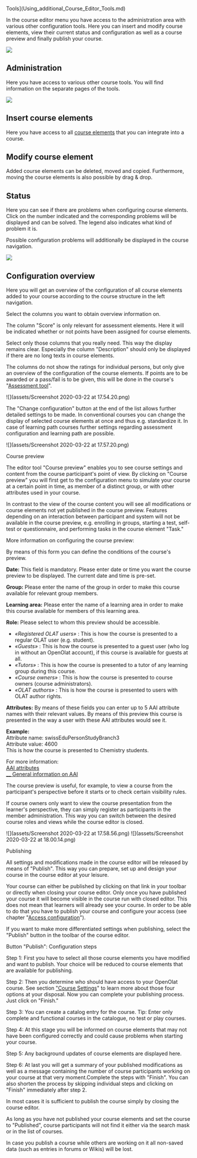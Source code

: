 Tools](Using_additional_Course_Editor_Tools.md)

In the course editor menu you have access to the administration area with
various other configuration tools. Here you can insert and modify course
elements, view their current status and configuration as well as a course
preview and finally publish your course.

![](assets/course_editor_toolbar.png)

## Administration

Here you have access to various other course tools. You will find information
on the separate pages of the tools.

![](assets/administration_tools.png)

## Insert course elements

Here you have access to all [course elements](Types+of+Course+Element.html)
that you can integrate into a course.

## Modify course element

Added course elements can be deleted, moved and copied. Furthermore, moving
the course elements is also possible by drag & drop.

## Status

Here you can see if there are problems when configuring course elements. Click
on the number indicated and the corresponding problems will be displayed and
can be solved. The legend also indicates what kind of problem it is.

Possible configuration problems will additionally be displayed in the course
navigation.

  

![](assets/Kursstatus_problems_EN.png)

## Configuration overview

Here you will get an overview of the configuration of all course elements
added to your course according to the course structure in the left navigation.

  

Select the columns you want to obtain overview information on.

The column "Score" is only relevant for assessment elements. Here it will be
indicated whether or not points have been assigned for course elements.

Select only those columns that you really need. This way the display remains
clear. Especially the column "Description" should only be displayed if there
are no long texts in course elements.

The columns do not show the ratings for individual persons, but only give an
overview of the configuration of the course elements. If points are to be
awarded or a pass/fail is to be given, this will be done in the course's
"[Assessment tool](Assessment+tool+-+overview.html)".

![](assets/Screenshot 2020-03-22 at 17.54.20.png)

The "Change configuration" button at the end of the list allows further
detailed settings to be made. In conventional courses you can change the
display of selected course elements at once and thus e.g. standardize it. In
case of learning path courses further settings regarding assessment
configuration and learning path are possible.

  

![](assets/Screenshot 2020-03-22 at 17.57.20.png)

Course preview

The editor tool "Course preview" enables you to see course settings and
content from the course participant's point of view. By clicking on "Course
preview" you will first get to the configuration menu to simulate your course
at a certain point in time, as member of a distinct group, or with other
attributes used in your course.

In contrast to the view of the course content you will see all modifications
or course elements not yet published in the course preview. Features depending
on an interaction between participant and system will not be available in the
course preview, e.g. enrolling in groups, starting a test, self-test or
questionnaire, and performing tasks in the course element "Task."

 More information on configuring the course preview:

By means of this form you can define the conditions of the course's preview.  
  
**Date:** This field is mandatory. Please enter date or time you want the
course preview to be displayed. The current date and time is pre-set.  
  
**Group:** Please enter the name of the group in order to make this course
available for relevant group members.  
  
**Learning area:** Please enter the name of a learning area in order to make
this course available for members of this learning area.  
  
**Role:** Please select to whom this preview should be accessible.

  *  _«Registered OLAT users»_ : This is how the course is presented to a regular OLAT user (e.g. student).
  *  _«Guests»_ : This is how the course is presented to a guest user (who log in without an OpenOlat account), if this course is available for guests at all.
  *  _«Tutors»_ : This is how the course is presented to a tutor of any learning group during this course.
  *  _«Course owners»_ : This is how the course is presented to course owners (course administrators).
  *  _«OLAT authors»_ : This is how the course is presented to users with OLAT author rights.

 **Attributes:** By means of these fields you can enter up to 5 AAI attribute
names with their relevant values. By means of this preview this course is
presented in the way a user with these AAI attributes would see it.  
  
**Example:**  
Attribute name: swissEduPersonStudyBranch3  
Attribute value: 4600  
This is how the course is presented to Chemistry students.  
  
For more information:  
[AAI attributes ](Access+Restrictions+in+the+Expert+Mode.html)  
[__ General information on AAI](http://www.switch.ch/aai/)

The course preview is useful, for example, to view a course from the
participant's perspective before it starts or to check certain visibility
rules.

If course owners only want to view the course presentation from the learner's
perspective, they can simply register as participants in the member
administration. This way you can switch between the desired course roles and
views while the course editor is closed.

![](assets/Screenshot 2020-03-22 at 17.58.56.png)
![](assets/Screenshot 2020-03-22 at 18.00.14.png)

Publishing

All settings and modifications made in the course editor will be released by
means of "Publish". This way you can prepare, set up and design your course in
the course editor at your leisure.

Your course can either be published by clicking on that link in your toolbar
or directly when closing your course editor. Only once you have published your
course it will become visible in the course run with closed editor. This does
not mean that learners will already see your course. In order to be able to do
that you have to publish your course and configure your access (see chapter
"[Access configuration](Access+configuration.html)").

If you want to make more differentiated settings when publishing, select the
"Publish" button in the toolbar of the course editor.

 Button "Publish": Configuration steps

Step 1: First you have to select all those course elements you have modified
and want to publish. Your choice will be reduced to course elements that are
available for publishing.

Step 2: Then you determine who should have access to your OpenOlat course. See
section ["Course Settings](Course+Settings.html)" to learn more about those
four options at your disposal. Now you can complete your publishing process.
Just click on "Finish."

Step 3: You can create a catalog entry for the course. Tip: Enter only
complete and functional courses in the catalogue, no test or play courses.

Step 4: At this stage you will be informed on course elements that may not
have been configured correctly and could cause problems when starting your
course.

Step 5: Any background updates of course elements are displayed here.

Step 6: At last you will get a summary of your published modifications as well
as a message containing the number of course participants working on your
course at that very moment.Complete the steps with "Finish". You can also
shorten the process by skipping individual steps and clicking on "Finish"
immediately after step 2.

In most cases it is sufficient to publish the course simply by closing the
course editor.

As long as you have not published your course elements and set the course to
"Published", course participants will not find it either via the search mask
or in the list of courses.

In case you publish a course while others are working on it all non-saved data
(such as entries in forums or Wikis) will be lost.

